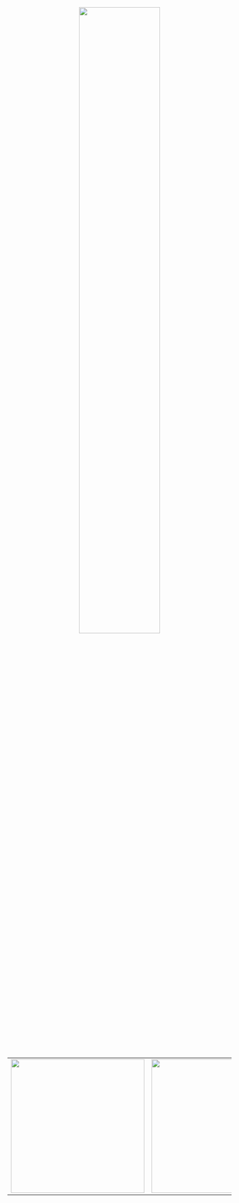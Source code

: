 <p align="center">  
  <img width="60%" src="http://github-readme-streak-stats.herokuapp.com?user=zedrex&theme=dark&date_format=M%20j%5B%2C%20Y%5D" />
</p>

<table cellpadding="0">
  <tr style="padding: 0">
    <!-- GitHub Stats Card -->  
    <td valign="top"><img height="300" src="https://github-readme-stats.vercel.app/api?username=zedrex&count_private=true&show_icons=true&theme=onedark&hide_border=true&custom_title=Statistics"/></td>
    <!-- GitHub Top Language Card -->
    <td valign="top"><img height="300" src="https://github-readme-stats.vercel.app/api/top-langs/?username=zedrex&langs_count=10&layout=compact&theme=onedark&hide_border=true&hide=HTML&custom_title=Languages"/></td>
  </tr>
</table>
  

